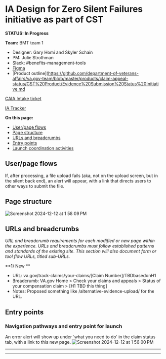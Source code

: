 # IA Design for Zero Silent Failures initiative as part of CST
**STATUS: In Progress**

**Team:** BMT team 1
- Designer: Gary Homi and Skyler Schain
- PM: Julie Strothman
- Slack: #benefits-management-tools
- [Figma](https://www.figma.com/design/m1Xt8XjVDjZIbliCYcCKpE/Silent-Failures-CST-Improvements?node-id=2909-45233&t=Xq3yjVHphH7qs4ju-4)
- [Product outline](https://github.com/department-of-veterans-affairs/va.gov-team/blob/master/products/claim-appeal-status/CST%20Product/Evidence%20Submission%20Status%20Initiative.md
  
[CAIA Intake ticket](https://github.com/department-of-veterans-affairs/va.gov-team/issues/97506#issuecomment-2521715592)

[IA Tracker](https://github.com/department-of-veterans-affairs/va.gov-team/issues/98620)

**On this page:**
- [User/page flows](#flows)
- [Page structure](#map)
- [URLs and breadcrumbs](#url)
- [Entry points](#nav)
- [Launch coordination activities](#launchstuff)


## <a name="flows"></a>User/page flows <br>

If, after processing, a file upload fails (aka, not on the upload screen, but in the silent back end), an alert will appear, with a link that directs users to other ways to submit the file.


## <a name="map"></a>Page structure<br>

![Screenshot 2024-12-12 at 1 58 09 PM](https://github.com/user-attachments/assets/cd5950fc-2c4e-449e-987d-7819f463d032)


## <a name="url"></a>URLs and breadcrumbs
*URL and breadcrumb requirements for each modified or new page within the experience. URLs and breadcrumbs must follow established patterns and standards of the existing site. This section will also document form or tool flow URLs, titled sub-URLs.*


**1) New **
- URL: va.gov/track-claims/your-claims/[Claim Number]/TBDbasedonH1
- Breadcrumb: VA.gov Home > Check your claims and appeals > Status of your compensation claim > [H1 TBD this thing]
- Notes: Proposed something like /alternative-evidence-upload/ for the URL.


## <a name="nav"></a>Entry points <br>

### Navigation pathways and entry point for launch
An error alert will show up under 'what you need to do' in the claim status tab, with a link to this new page.
![Screenshot 2024-12-12 at 1 56 00 PM](https://github.com/user-attachments/assets/1ad5a17f-6e77-44f7-a00b-a05e26ab1963)





<hr>
<hr>
